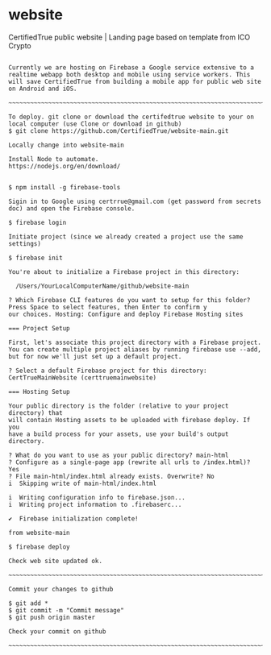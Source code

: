 # website
CertifiedTrue public website | Landing page based on template from ICO Crypto 


~~~~~~~~~~~~~~~~~~~~~~~~~~~~~~~~~~~~~~~~~~~~~~~~~~~~~~~~~~~~~~~~~~~~~~~~~~~~~~

Currently we are hosting on Firebase a Google service extensive to a realtime webapp both desktop and mobile using service workers. This will save CertifiedTrue from building a mobile app for public web site on Android and iOS.

~~~~~~~~~~~~~~~~~~~~~~~~~~~~~~~~~~~~~~~~~~~~~~~~~~~~~~~~~~~~~~~~~~~~~~~~~~~~~

To deploy. git clone or download the certifedtrue website to your on local computer (use Clone or download in github)
$ git clone https://github.com/CertifiedTrue/website-main.git

Locally change into website-main

Install Node to automate.
https://nodejs.org/en/download/


$ npm install -g firebase-tools

Sigin in to Google using certrrue@gmail.com (get password from secrets doc) and open the Firebase console.

$ firebase login

Initiate project (since we already created a project use the same settings)

$ firebase init 

You're about to initialize a Firebase project in this directory:

  /Users/YourLocalComputerName/github/website-main

? Which Firebase CLI features do you want to setup for this folder? Press Space to select features, then Enter to confirm y
our choices. Hosting: Configure and deploy Firebase Hosting sites

=== Project Setup

First, let's associate this project directory with a Firebase project.
You can create multiple project aliases by running firebase use --add, 
but for now we'll just set up a default project.

? Select a default Firebase project for this directory: CertTrueMainWebsite (certtruemainwebsite)

=== Hosting Setup

Your public directory is the folder (relative to your project directory) that
will contain Hosting assets to be uploaded with firebase deploy. If you
have a build process for your assets, use your build's output directory.

? What do you want to use as your public directory? main-html
? Configure as a single-page app (rewrite all urls to /index.html)? Yes
? File main-html/index.html already exists. Overwrite? No
i  Skipping write of main-html/index.html

i  Writing configuration info to firebase.json...
i  Writing project information to .firebaserc...

✔  Firebase initialization complete!

from website-main 

$ firebase deploy

Check web site updated ok. 

~~~~~~~~~~~~~~~~~~~~~~~~~~~~~~~~~~~~~~~~~~~~~~~~~~~~~~~~~~~~~~~~~~~~~~~~~~~~~

Commit your changes to github

$ git add *
$ git commit -m "Commit message"
$ git push origin master

Check your commit on github 

~~~~~~~~~~~~~~~~~~~~~~~~~~~~~~~~~~~~~~~~~~~~~~~~~~~~~~~~~~~~~~~~~~~~~~~~~~~~~









